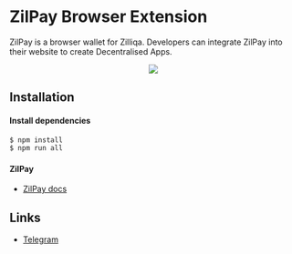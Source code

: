 # ZilPay Browser Extension

ZilPay is a browser wallet for Zilliqa. Developers can integrate ZilPay into their website to create Decentralised Apps.

<p align="center">
  <a href=""><img src="https://github.com/lich666dead/zil-pay/blob/master/imgs/home.png"></a>
</p>

## Installation

#### Install dependencies
```sh
$ npm install
$ npm run all
```


#### ZilPay
+ [ZilPay docs](https://github.com/lich666dead/zil-pay/blob/master/docs/ZILPAY.md)



## Links
+ [Telegram](https://t.me/zilpay)
